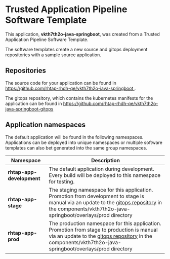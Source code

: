 # Trusted Application Pipeline Software Template

This application, **vkth7th2o-java-springboot**, was created from a Trusted Application Pipeline Software Template.

The software templates create a new source and gitops deployment repositories with a sample source application. 

## Repositories

The source code for your application can be found in [https://github.com/rhtap-rhdh-qe/vkth7th2o-java-springboot ](https://github.com/rhtap-rhdh-qe/vkth7th2o-java-springboot ).
 
The gitops repository, which contains the kubernetes manifests for the application can be found in 
[https://github.com/rhtap-rhdh-qe/vkth7th2o-java-springboot-gitops ](https://github.com/rhtap-rhdh-qe/vkth7th2o-java-springboot-gitops ) 

## Application namespaces 

The default application will be found in the following namespaces. Applications can be deployed into unique namespaces or multiple software templates can also bet generated into the same group namespaces.  

|  Namespace   |  Description   |  
| -------- | -------- |   
| **rhtap-app-development** | The default application during development. Every build will be deployed to this namespace for testing. | 
| **rhtap-app-stage** | The staging namespace for this application. Promotion from development to stage is manual via an update to the [gitops repository](https://github.com/rhtap-rhdh-qe/vkth7th2o-java-springboot-gitops ) in the components/vkth7th2o-java-springboot/overlays/prod directory |  
| **rhtap-app-prod** | The production namespace for this application. Promotion from stage to production is manual via an update to the [gitops repository](https://github.com/rhtap-rhdh-qe/vkth7th2o-java-springboot-gitops ) in the components/vkth7th2o-java-springboot/overlays/prod directory | 